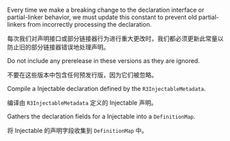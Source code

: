 Every time we make a breaking change to the declaration interface or partial-linker behavior, we
must update this constant to prevent old partial-linkers from incorrectly processing the
declaration.

每次我们对声明接口或部分链接器行为进行重大更改时，我们都必须更新此常量以防止旧的部分链接器错误地处理声明。

Do not include any prerelease in these versions as they are ignored.

不要在这些版本中包含任何预发行版，因为它们被忽略。

Compile a Injectable declaration defined by the `R3InjectableMetadata`.

编译由 `R3InjectableMetadata` 定义的 Injectable 声明。

Gathers the declaration fields for a Injectable into a `DefinitionMap`.

将 Injectable 的声明字段收集到 `DefinitionMap` 中。